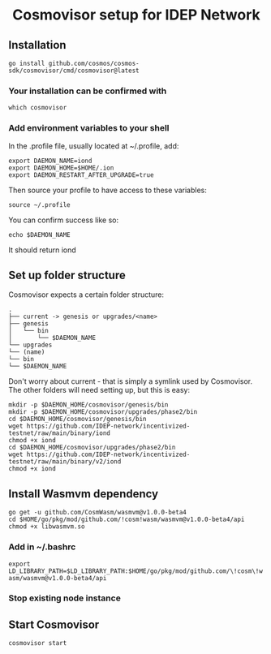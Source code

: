 <h1 align="center">
Cosmovisor setup for IDEP Network
</h1>

## Installation

`go install github.com/cosmos/cosmos-sdk/cosmovisor/cmd/cosmovisor@latest`


### Your installation can be confirmed with

`which cosmovisor`

### Add environment variables to your shell
In the .profile file, usually located at ~/.profile, add:

```
export DAEMON_NAME=iond
export DAEMON_HOME=$HOME/.ion
export DAEMON_RESTART_AFTER_UPGRADE=true
```

Then source your profile to have access to these variables:

`source ~/.profile`

You can confirm success like so:

`echo $DAEMON_NAME`

It should return iond

## Set up folder structure
Cosmovisor expects a certain folder structure:
```
.  
├── current -> genesis or upgrades/<name>  
├── genesis  
│   └── bin  
│       └── $DAEMON_NAME  
└── upgrades  
└── (name)  
└── bin  
└── $DAEMON_NAME
```

Don't worry about current - that is simply a symlink used by Cosmovisor.
The other folders will need setting up, but this is easy:
```
mkdir -p $DAEMON_HOME/cosmovisor/genesis/bin
mkdir -p $DAEMON_HOME/cosmovisor/upgrades/phase2/bin
cd $DAEMON_HOME/cosmovisor/genesis/bin
wget https://github.com/IDEP-network/incentivized-testnet/raw/main/binary/iond
chmod +x iond
cd $DAEMON_HOME/cosmovisor/upgrades/phase2/bin
wget https://github.com/IDEP-network/incentivized-testnet/raw/main/binary/v2/iond
chmod +x iond
```

## Install Wasmvm dependency
```
go get -u github.com/CosmWasm/wasmvm@v1.0.0-beta4
cd $HOME/go/pkg/mod/github.com/!cosm!wasm/wasmvm@v1.0.0-beta4/api
chmod +x libwasmvm.so
```

### Add in ~/.bashrc
`export LD_LIBRARY_PATH=$LD_LIBRARY_PATH:$HOME/go/pkg/mod/github.com/\!cosm\!wasm/wasmvm@v1.0.0-beta4/api`

### Stop existing node instance

## Start Cosmovisor
`cosmovisor start`



